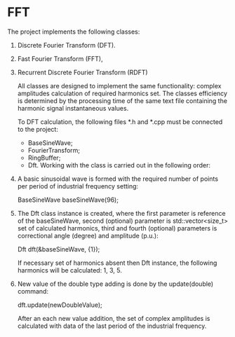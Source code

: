 # FFT
The project implements the following classes:
1. Discrete Fourier Transform (DFT).
2. Fast Fourier Transform (FFT),
3. Recurrent Discrete Fourier Transform (RDFT)

   All classes are designed to implement the same functionality: complex amplitudes calculation of required harmonics set. The classes efficiency is determined by the processing time of the same text file containing the harmonic signal instantaneous values.

   To DFT calculation, the following files *.h and *.cpp must be connected to the project:
   - BaseSineWave;
   - FourierTransform;
   - RingBuffer;
   - Dft.
  Working with the class is carried out in the following order:
1. A basic sinusoidal wave is formed with the required number of points per period of industrial frequency setting:
   
   BaseSineWave baseSineWave(96);

2. The Dft class instance is created, where the first parameter is reference of the baseSineWave, second (optional) parameter is std::vector<size_t> set of calculated harmonics, third and fourth (optional) parameters is correctional angle (degree) and amplitude (p.u.):

   Dft  dft(&baseSineWave, {1});

   If necessary set of harmonics  absent then Dft instance, the following harmonics will be calculated: 1, 3, 5.

3. New value of the double type adding is done by the update(double) command:

   dft.update(newDoubleValue);

   After an each new value addition, the set of complex amplitudes is calculated with data of the last period of the industrial frequency.
     

